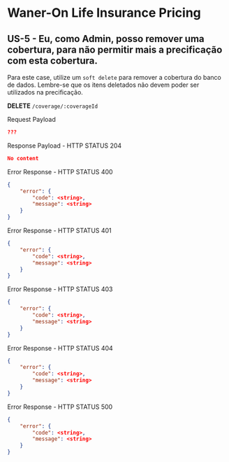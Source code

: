 # Waner-On Life Insurance Pricing

## US-5 - Eu, como Admin, posso remover uma cobertura, para não permitir mais a precificação com esta cobertura.

Para este case, utilize um `soft delete` para remover a cobertura do banco de dados. Lembre-se que os itens deletados não devem poder ser utilizados na precificação.

**DELETE** `/coverage/:coverageId`

Request Payload

```json
???
```

Response Payload - HTTP STATUS 204

```json
No content
```

Error Response - HTTP STATUS 400

```json
{
    "error": {
        "code": <string>,
        "message": <string>
    }
}
```

Error Response - HTTP STATUS 401

```json
{
    "error": {
        "code": <string>,
        "message": <string>
    }
}
```

Error Response - HTTP STATUS 403

```json
{
    "error": {
        "code": <string>,
        "message": <string>
    }
}
```

Error Response - HTTP STATUS 404

```json
{
    "error": {
        "code": <string>,
        "message": <string>
    }
}
```

Error Response - HTTP STATUS 500

```json
{
    "error": {
        "code": <string>,
        "message": <string>
    }
}
```
